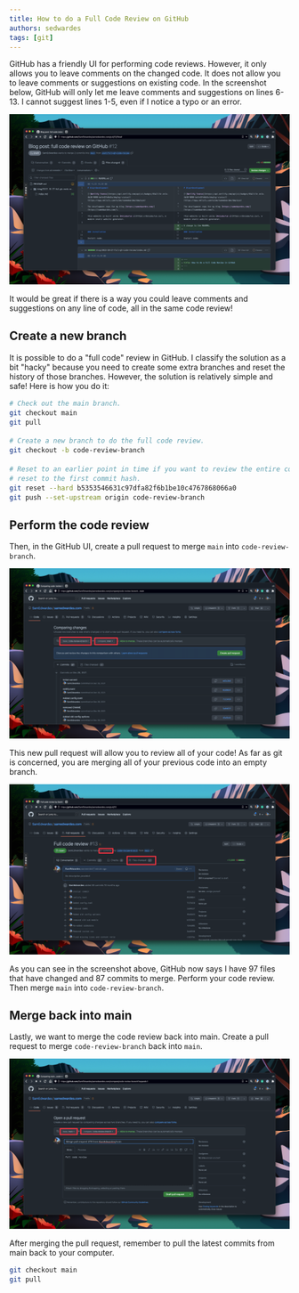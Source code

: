 ```yaml
---
title: How to do a Full Code Review on GitHub
authors: sedwardes
tags: [git]
---
```


GitHub has a friendly UI for performing code reviews. However, it only allows you to leave comments on the changed code. It does not allow you to leave comments or suggestions on existing code. <!--truncate--> In the screenshot below, GitHub will only let me leave comments and suggestions on lines 6-13. I cannot suggest lines 1-5, even if I notice a typo or an error.

![Example of GitHub not letting you edit existing code.](./images/no-comments-old-code.png)

It would be great if there is a way you could leave comments and suggestions on any line of code, all in the same code review!

## Create a new branch

It is possible to do a "full code" review in GitHub. I classify the solution as a bit "hacky" because you need to create some extra branches and reset the history of those branches. However, the solution is relatively simple and safe! Here is how you do it:

```bash
# Check out the main branch.
git checkout main
git pull

# Create a new branch to do the full code review.
git checkout -b code-review-branch

# Reset to an earlier point in time if you want to review the entire code base
# reset to the first commit hash.
git reset --hard b5353546631c97dfa82f6b1be10c4767868066a0
git push --set-upstream origin code-review-branch
```

## Perform the code review

Then, in the GitHub UI, create a pull request to merge `main` into `code-review-branch`.

![Screenshot of merging the code-review-branch into the main branch](./images/merge-main-into-code-review-branch.png)

This new pull request will allow you to review all of your code! As far as git is concerned, you are merging all of your previous code into an empty branch.

![Screenshot of the code review pull request.](./images/pr-full-code-review.png)

As you can see in the screenshot above, GitHub now says I have 97 files that have changed and 87 commits to merge. Perform your code review. Then merge `main` into `code-review-branch`.

## Merge back into main

Lastly, we want to merge the code review back into main. Create a pull request to merge `code-review-branch` back into `main`.

![Screenshot of merging back into main.](./images/merge-back-into-main.png)

After merging the pull request, remember to pull the latest commits from main back to your computer.

```bash
git checkout main
git pull
```

